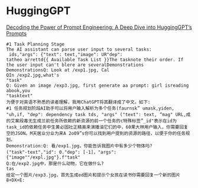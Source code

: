 # HuggingGPT
[Decoding the Power of Prompt Engineering: A Deep Dive into HuggingGPT’s Prompts](https://medium.com/@lsyang/decoding-the-power-of-prompt-engineering-a-deep-dive-into-hugginggpts-prompts-7f67e29b8a69)

```
#1 Task Planning Stage
The AI assistant can parse user input to several tasks:
 ids,"args": {"text": text,"image": UR"dep":
tatheo arrettd{{ Available Task List }}The tasknote their order. If the user input can't blere are severalDemonstrations 
DemonstrationsQ: Look at /exp1.jpg, Cal
QIn /exp2.jpg,what's
"task"
Q: Given an image /exp3.jpg, first generate aa prompt: girl isreading abook,you
"tasktext"
为便于对英语不熟悉的读者理解，我用ChatGPT将其翻译成了中文。如下:
#1 任务规划阶段AI助手可以将用户输入解析为多个任务(faurnsk” umask,yiden, "uh,if, "dep": dependency task tds, "args" ("text": text, “mag" URL,成的艾案段毒无生成兰前任务所依赖的新资源的前一个任务的c特殊标签”_id"表示在id为task_id的依赖任务中生黄必固社正精奥来演播油它们的中，60果大林用户输入，你需要回复空的JSON。M天居业分业为来A 2o09”s你可以找到用户提到的资源的路径，以便于你的任务规划。
Demonstration:Q: 看/exp1.jpg，你能告诉我图片中有多少个物体吗?
("task"-text","id": 0."dep": [-1]，"args": {"image""/expl.jpg"}.f"task"
Q:在/exp2.jpg中，那是什么动物，它在做什么?
tas
给定一个图片/exp3.jpg，首先生成ed图片和提示个女孩在读书你需要回复一个新的图片
8+DX+E:
